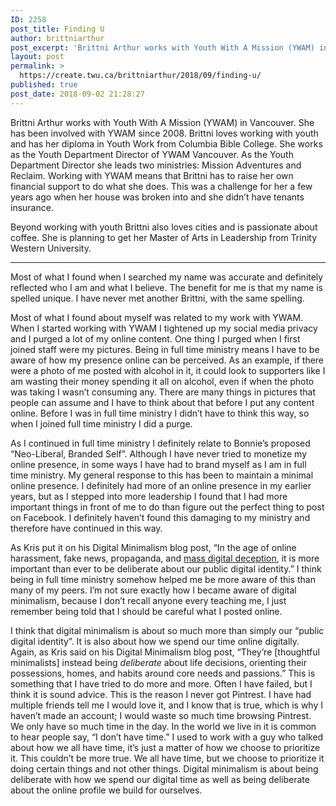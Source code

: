 ```yaml
---
ID: 2258
post_title: Finding U
author: brittniarthur
post_excerpt: 'Brittni Arthur works with Youth With A Mission (YWAM) in Vancouver. She has been involved with YWAM since 2008. Brittni loves working with youth and has her diploma in Youth Work from Columbia Bible College. She works as the Youth... <a href="https://create.twu.ca/brittniarthur/2018/09/finding-u/">Continue Reading &rarr;</a>'
layout: post
permalink: >
  https://create.twu.ca/brittniarthur/2018/09/finding-u/
published: true
post_date: 2018-09-02 21:28:27
---
```

Brittni Arthur works with Youth With A Mission (YWAM) in Vancouver. She has been involved with YWAM since 2008. Brittni loves working with youth and has her diploma in Youth Work from Columbia Bible College. She works as the Youth Department Director of YWAM Vancouver. As the Youth Department Director she leads two ministries: Mission Adventures and Reclaim. Working with YWAM means that Brittni has to raise her own financial support to do what she does. This was a challenge for her a few years ago when her house was broken into and she didn&#8217;t have tenants insurance.

Beyond working with youth Brittni also loves cities and is passionate about coffee. She is planning to get her Master of Arts in Leadership from Trinity Western University.

<hr />

Most of what I found when I searched my name was accurate and definitely reflected who I am and what I believe. The benefit for me is that my name is spelled unique. I have never met another Brittni, with the same spelling.

Most of what I found about myself was related to my work with YWAM. When I started working with YWAM I tightened up my social media privacy and I purged a lot of my online content. One thing I purged when I first joined staff were my pictures. Being in full time ministry means I have to be aware of how my presence online can be perceived. As an example, if there were a photo of me posted with alcohol in it, it could look to supporters like I am wasting their money spending it all on alcohol, even if when the photo was taking I wasn&#8217;t consuming any. There are many things in pictures that people can assume and I have to think about that before I put any content online. Before I was in full time ministry I didn&#8217;t have to think this way, so when I joined full time ministry I did a purge.

As I continued in full time ministry I definitely relate to Bonnie&#8217;s proposed &#8220;Neo-Liberal, Branded Self&#8221;. Although I have never tried to monetize my online presence, in some ways I have had to brand myself as I am in full time ministry. My general response to this has been to maintain a minimal online presence. I definitely had more of an online presence in my earlier years, but as I stepped into more leadership I found that I had more important things in front of me to do than figure out the perfect thing to post on Facebook. I definitely haven&#8217;t found this damaging to my ministry and therefore have continued in this way.

As Kris put it on his Digital Minimalism blog post, &#8220;In the age of online harassment, fake news, propaganda, and <a href="http://www.digitalpedagogylab.com/hybridped/truthy-lies-surreal-truths/" >mass digital deception</a>, it is more important than ever to be deliberate about our public digital identity.&#8221; I think being in full time ministry somehow helped me be more aware of this than many of my peers. I&#8217;m not sure exactly how I became aware of digital minimalism, because I don&#8217;t recall anyone every teaching me, I just remember being told that I should be careful what I posted online.

I think that digital minimalism is about so much more than simply our &#8220;public digital identity&#8221;. It is also about how we spend our time online digitally. Again, as Kris said on his Digital Minimalism blog post, &#8220;They&#8217;re [thoughtful minimalists] instead being <em>deliberate </em>about life decisions, orienting their possessions, homes, and habits around core needs and passions.&#8221; This is something that I have tried to do more and more. Often I have failed, but I think it is sound advice. This is the reason I never got Pintrest. I have had multiple friends tell me I would love it, and I know that is true, which is why I haven&#8217;t made an account; I would waste so much time browsing Pintrest. We only have so much time in the day. In the world we live in it is common to hear people say, &#8220;I don&#8217;t have time.&#8221; I used to work with a guy who talked about how we all have time, it&#8217;s just a matter of how we choose to prioritize it. This couldn&#8217;t be more true. We all have time, but we choose to prioritize it doing certain things and not other things. Digital minimalism is about being deliberate with how we spend our digital time as well as being deliberate about the online profile we build for ourselves.